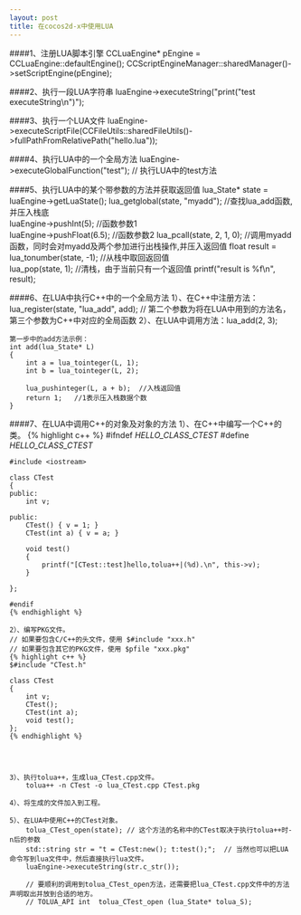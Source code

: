 ```yaml
---
layout: post
title: 在cocos2d-x中使用LUA
---
```

####1、注册LUA脚本引擎
    CCLuaEngine* pEngine = CCLuaEngine::defaultEngine();
    CCScriptEngineManager::sharedManager()->setScriptEngine(pEngine);


####2、执行一段LUA字符串
    luaEngine->executeString("print(\"test executeString\\n\")");


####3、执行一个LUA文件
    luaEngine->executeScriptFile(CCFileUtils::sharedFileUtils()->fullPathFromRelativePath("hello.lua"));


####4、执行LUA中的一个全局方法
	luaEngine->executeGlobalFunction("test");	// 执行LUA中的test方法


####5、执行LUA中的某个带参数的方法并获取返回值
	lua_State* state = luaEngine->getLuaState();
	lua_getglobal(state, "myadd");	//查找lua_add函数,并压入栈底    
	luaEngine->pushInt(5);		//函数参数1  
	luaEngine->pushFloat(6.5);	//函数参数2
	lua_pcall(state, 2, 1, 0);	//调用myadd函数，同时会对myadd及两个参加进行出栈操作,并压入返回值
	float result = lua_tonumber(state, -1);	//从栈中取回返回值   
	lua_pop(state, 1);	//清栈，由于当前只有一个返回值 
	printf("result is %f\n", result);


####6、在LUA中执行C++中的一个全局方法
	1）、在C++中注册方法：lua_register(state, "lua_add", add); // 第二个参数为将在LUA中用到的方法名，第三个参数为C++中对应的全局函数
	2）、在LUA中调用方法：lua_add(2, 3);
	
	第一步中的add方法示例：
	int add(lua_State* L)
	{
		int a = lua_tointeger(L, 1);
		int b = lua_tointeger(L, 2);
		
		lua_pushinteger(L, a + b);	//入栈返回值
		return 1;	//1表示压入栈数据个数 
	}
	
	
####7、在LUA中调用C++的对象及对象的方法
	1）、在C++中编写一个C++的类。
    {% highlight c++ %}
	#ifndef _HELLO_CLASS_CTEST_
	#define _HELLO_CLASS_CTEST_
	
	#include <iostream>
	
	class CTest
	{
	public:
		int v;
		
	public:
		CTest() { v = 1; }
		CTest(int a) { v = a; }
		
		void test()
		{
			printf("[CTest::test]hello,tolua++|(%d).\n", this->v);
		}
	
	};
	
	#endif
	{% endhighlight %}
		
	2）、编写PKG文件。
	// 如果要包含C/C++的头文件，使用 $#include "xxx.h"
	// 如果要包含其它的PKG文件，使用 $pfile "xxx.pkg"
	{% highlight c++ %}
	$#include "CTest.h"

	class CTest
	{
		int v;
		CTest();
		CTest(int a);
		void test();
	};
	{% endhighlight %}
		

		
		
	3）、执行tolua++，生成lua_CTest.cpp文件。
		tolua++ -n CTest -o lua_CTest.cpp CTest.pkg
		
	4）、将生成的文件加入到工程。
	
	5）、在LUA中使用C++的CTest对象。
		tolua_CTest_open(state); // 这个方法的名称中的CTest取决于执行tolua++时-n后的参数
		std::string str = "t = CTest:new(); t:test();";  // 当然也可以把LUA命令写到lua文件中，然后直接执行lua文件。
		luaEngine->executeString(str.c_str());

		// 要顺利的调用到tolua_CTest_open方法，还需要把lua_CTest.cpp文件中的方法声明取出并放到合适的地方。		
		// TOLUA_API int  tolua_CTest_open (lua_State* tolua_S);


